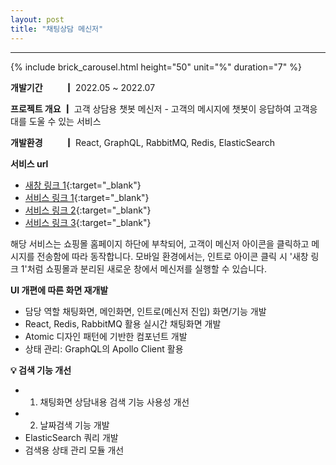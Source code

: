 ```yaml
---
layout: post
title: "채팅상담 메신저"
---
```


---

{% include brick_carousel.html height="50" unit="%" duration="7" %}
<!-- {% include carousel.html height="50" unit="%" duration="7" %} -->
**개발기간 　　 ┃** 2022.05 ~ 2022.07

**프로젝트 개요 ┃** 고객 상담용 챗봇 메신저 - 고객의 메시지에 챗봇이 응답하여 고객응대를 도울 수 있는 서비스

**개발환경 　　 ┃** React, GraphQL, RabbitMQ, Redis, ElasticSearch

**서비스 url** 
- [새창 링크 1](https://chat.brickchat.co.kr/chat/c13977f0-e4bf-43d7-ba0a-426a30fe5907){:target="_blank"}
- [서비스 링크 1](https://smarthippo.kr/){:target="_blank"}
- [서비스 링크 2](https://www.moccasom.co.kr/){:target="_blank"}
- [서비스 링크 3](https://fromdayone.co.kr/){:target="_blank"}

해당 서비스는 쇼핑몰 홈페이지 하단에 부착되어, 고객이 메신저 아이콘을 클릭하고 메시지를 전송함에 따라 동작합니다.
모바일 환경에서는, 인트로 아이콘 클릭 시 '새창 링크 1'처럼  쇼핑몰과 분리된 새로운 창에서 메신저를 실행할 수 있습니다.


**UI 개편에 따른 화면 재개발** 

- 담당 역할
채팅화면, 메인화면, 인트로(메신저 진입) 화면/기능 개발
- React, Redis, RabbitMQ 활용 실시간 채팅화면 개발
- Atomic 디자인 패턴에 기반한 컴포넌트 개발
- 상태 관리: GraphQL의 Apollo Client 활용

**💡 검색 기능 개선** 

- 1. 채팅화면 상담내용 검색 기능 사용성 개선
- 2. 날짜검색 기능 개발
- ElasticSearch 쿼리 개발
- 검색용 상태 관리 모듈 개선

<!-- React와 GraphQL의 ApolloClient를 통해 상태를 관리하고 ElasticSearch  -->



